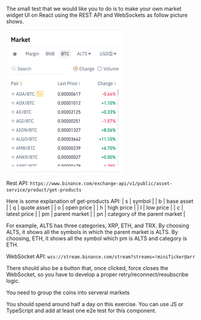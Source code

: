 The small test that we would like you to do is to make your own market widget UI on React using the REST API and WebSockets as follow picture shows.

<img src="./market.png">

Rest API: `https://www.binance.com/exchange-api/v1/public/asset-service/product/get-products`

Here is some explanation of  get-products API:
| s | symbol  |
| b | base asset  |
| q | quote asset |
| o | open price  |
| h | high price  |
| l | low price |
| c | latest price  |
| pm  | parent market  |
| pn  | category of the parent market |

For example, ALTS has three categories,  XRP, ETH, and TRX. By choosing ALTS, it shows all the symbols in which the parent market is ALTS. By choosing, ETH, it shows all the symbol which pm is ALTS and category is ETH.

WebSocket API: `wss://stream.binance.com/stream?streams=!miniTicker@arr`

There should also be a button that, once clicked, force closes the WebSocket, so you have to develop a proper retry/reconnect/resubscribe logic.

You need to group the coins into serveral markets

You should spend around half a day on this exercise. You can use JS or TypeScript and add at least one e2e test for this component.
